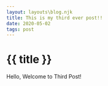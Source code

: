 ```yaml
---
layout: layouts\blog.njk
title: This is my third ever post!!
date: 2020-05-02
tags: post
---
```

# {{ title }}
Hello, Welcome to Third Post!

